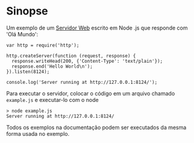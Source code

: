 # Sinopse

<!--type=misc-->

Um exemplo de um [Servidor Web](http.html) escrito em Node .js que responde com 'Olá
Mundo':

    var http = require('http');

    http.createServer(function (request, response) {
      response.writeHead(200, {'Content-Type': 'text/plain'});
      response.end('Hello World\n');
    }).listen(8124);

    console.log('Server running at http://127.0.0.1:8124/');

Para executar o servidor, colocar o código em um arquivo chamado `example.js` e executar-lo com o node

    > node example.js
    Server running at http://127.0.0.1:8124/

Todos os exemplos na documentação podem ser executados da mesma forma usada no exemplo.
